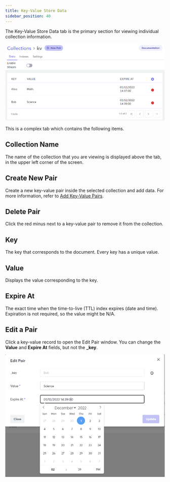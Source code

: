 ```yaml
---
title: Key-Value Store Data
sidebar_position: 40
---
```


The Key-Value Store Data tab is the primary section for viewing individual collection information.

![Key-Value Store Data Tab](/img/collections/kv-store-data.png)

This is a complex tab which contains the following items.

## Collection Name

The name of the collection that you are viewing is displayed above the tab, in the upper left corner of the screen.

## Create New Pair

Create a new key-value pair inside the selected collection and add data. For more information, refer to [Add Key-Value Pairs](add-key-value-pairs.md).

## Delete Pair

Click the red minus next to a key-value pair to remove it from the collection.

## Key

The key that corresponds to the document. Every key has a unique value.

## Value

Displays the value corresponding to the key.

## Expire At

The exact time when the time-to-live (TTL) index expires (date and time). Expiration is not required, so the value might be N/A.

## Edit a Pair

Click a key-value record to open the Edit Pair window. You can change the **Value** and **Expire At** fields, but not the **_key**.

![Edit Pair window](/img/collections/edit-kv-pair.png)
